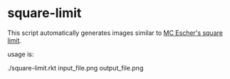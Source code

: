 # square-limit
This script automatically generates images similar to [MC Escher's square limit](https://www.wikiart.org/en/m-c-escher/square-limit).

usage is:

./square-limit.rkt input_file.png output_file.png

